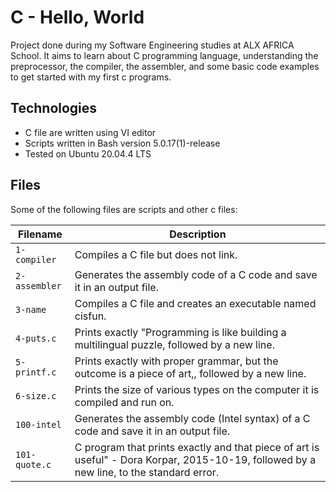 # C - Hello, World

Project done during  my Software Engineering studies at ALX AFRICA School. It aims to learn about C programming language, understanding the preprocessor, the compiler, the assembler, and some basic code examples to get started with my first c programs.

## Technologies
* C file are written using VI editor
* Scripts written in Bash  version 5.0.17(1)-release
* Tested on Ubuntu 20.04.4 LTS

## Files
Some of the following files are scripts and other c files:

| Filename | Description |
| -------- | ----------- |
| `1-compiler` | Compiles a C file but does not link. |
| `2-assembler` | Generates the assembly code of a C code and save it in an output file. |
| `3-name` | Compiles a C file and creates an executable named cisfun. |
| `4-puts.c` | Prints exactly "Programming is like building a multilingual puzzle, followed by a new line. |
| `5-printf.c` | Prints exactly with proper grammar, but the outcome is a piece of art,, followed by a new line. |
| `6-size.c` | Prints the size of various types on the computer it is compiled and run on. |
| `100-intel` | Generates the assembly code (Intel syntax) of a C code and save it in an output file. |
| `101-quote.c` | C program that prints exactly and that piece of art is useful" - Dora Korpar, 2015-10-19, followed by a new line, to the standard error. |

